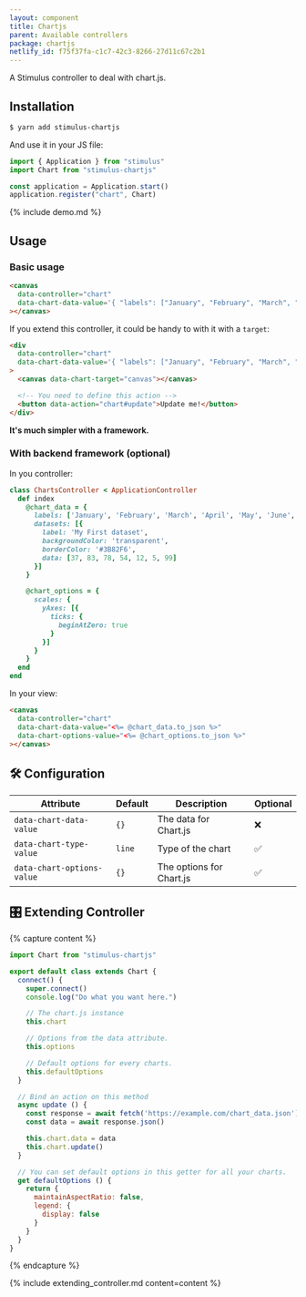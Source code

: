 ```yaml
---
layout: component
title: Chartjs
parent: Available controllers
package: chartjs
netlify_id: f75f37fa-c1c7-42c3-8266-27d11c67c2b1
---
```


A Stimulus controller to deal with chart.js.

## Installation

```bash
$ yarn add stimulus-chartjs
```

And use it in your JS file:
```js
import { Application } from "stimulus"
import Chart from "stimulus-chartjs"

const application = Application.start()
application.register("chart", Chart)
```

{% include demo.md %}

## Usage

### Basic usage

```html
<canvas
  data-controller="chart"
  data-chart-data-value='{ "labels": ["January", "February", "March", "April", "May", "June", "July"], "datasets": [{ "label": "My First dataset", "backgroundColor": "transparent", "borderColor": "#3B82F6", "data": [37, 83, 78, 54, 12, 5, 99] }] }'
></canvas>
```

If you extend this controller, it could be handy to with it with a `target`:
```html
<div
  data-controller="chart"
  data-chart-data-value='{ "labels": ["January", "February", "March", "April", "May", "June", "July"], "datasets": [{ "label": "My First dataset", "backgroundColor": "transparent", "borderColor": "#3B82F6", "data": [37, 83, 78, 54, 12, 5, 99] }] }'
>
  <canvas data-chart-target="canvas"></canvas>

  <!-- You need to define this action -->
  <button data-action="chart#update">Update me!</button>
</div>
```

**It's much simpler with a framework.**

### With backend framework (optional)

In you controller:
```ruby
class ChartsController < ApplicationController
  def index
    @chart_data = {
      labels: ['January', 'February', 'March', 'April', 'May', 'June', 'July'],
      datasets: [{
        label: 'My First dataset',
        backgroundColor: 'transparent',
        borderColor: '#3B82F6',
        data: [37, 83, 78, 54, 12, 5, 99]
      }]
    }

    @chart_options = {
      scales: {
        yAxes: [{
          ticks: {
            beginAtZero: true
          }
        }]
      }
    }
  end
end
```

In your view:
```html
<canvas
  data-controller="chart"
  data-chart-data-value="<%= @chart_data.to_json %>"
  data-chart-options-value="<%= @chart_options.to_json %>"
></canvas>
```

## 🛠 Configuration

| Attribute | Default | Description | Optional |
| --------- | ------- | ----------- | -------- |
| `data-chart-data-value` | `{}` | The data for Chart.js | ❌ |
| `data-chart-type-value` | `line` | Type of the chart | ✅ |
| `data-chart-options-value` | `{}` | The options for Chart.js | ✅ |

## 🎛 Extending Controller

{% capture content %}
```js
import Chart from "stimulus-chartjs"

export default class extends Chart {
  connect() {
    super.connect()
    console.log("Do what you want here.")

    // The chart.js instance
    this.chart

    // Options from the data attribute.
    this.options

    // Default options for every charts.
    this.defaultOptions
  }

  // Bind an action on this method
  async update () {
    const response = await fetch('https://example.com/chart_data.json')
    const data = await response.json()

    this.chart.data = data
    this.chart.update()
  }

  // You can set default options in this getter for all your charts.
  get defaultOptions () {
    return {
      maintainAspectRatio: false,
      legend: {
        display: false
      }
    }
  }
}
```
{% endcapture %}

{% include extending_controller.md content=content %}
